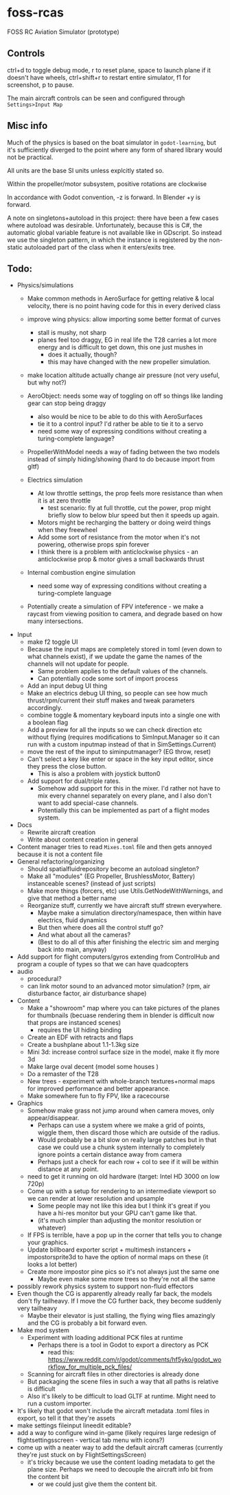 # foss-rcas

FOSS RC Aviation Simulator (prototype)

## Controls

ctrl+d to toggle debug mode, r to reset plane, space to launch plane if it doesn't have wheels, ctrl+shift+r to restart entire simulator, f1 for screenshot, p to pause.

The main aircraft controls can be seen and configured through `Settings>Input Map`

## Misc info

Much of the physics is based on the boat simulator in `godot-learning`, but it's sufficiently diverged to the point where any form of shared library would not be practical.

All units are the base SI units unless explcitly stated so.

Within the propeller/motor subsystem, positive rotations are clockwise

In accordance with Godot convention, -z is forward. In Blender +y is forward.

A note on singletons+autoload in this project: there have been a few cases where autoload was desirable. Unfortunately, because this is C#, the automatic global variable feature is not available like in GDscript. So instead we use the singleton pattern, in which the instance is registered by the non-static autoloaded part of the class when it enters/exits tree.

## Todo:
- Physics/simulations
    - Make common methods in AeroSurface for getting relative & local velocity, there is no point having code for this in every derived class
    - improve wing physics: allow importing some better format of curves
        - stall is mushy, not sharp
        - planes feel too draggy, EG in real life the T28 carries a lot more energy and is difficult to get down, this one just mushes in
            - does it actually, though?
            - this may have changed with the new propeller simulation.
    - make location altitude actually change air pressure (not very useful, but why not?)
    - AeroObject: needs some way of toggling on off so things like landing gear can stop being draggy
        - also would be nice to be able to do this with AeroSurfaces
        - tie it to a control input? I'd rather be able to tie it to a servo
        - need some way of expressing conditions without creating a turing-complete language?
    - PropellerWithModel needs a way of fading between the two models instead of simply hiding/showing (hard to do because import from gltf)
    - Electrics simulation
        - At low throttle settings, the prop feels more resistance than when it is at zero throttle
            - test scenario: fly at full throttle, cut the power, prop might briefly slow to below blur speed but then it speeds up again.
        - Motors might be recharging the battery or doing weird things when they freewheel
        - Add some sort of resistance from the motor when it's not powering, otherwise props spin forever
        - I think there is a problem with anticlockwise physics - an anticlockwise prop & motor gives a small backwards thrust
    - Internal combustion engine simulation

        - need some way of expressing conditions without creating a turing-complete language
    - Potentially create a simulation of FPV inteference - we make a raycast from viewing position to camera, and degrade based on how many intersections.
- Input
    - make f2 toggle UI
    - Because the input maps are completely stored in toml (even down to what channels exist), if we update the game the names of the channels will not update for people.
        - Same problem applies to the default values of the channels.
        - Can potentially code some sort of import process
    - Add an input debug UI thing
    - Make an electrics debug UI thing, so people can see how much thrust/rpm/current their stuff makes and tweak parameters accordingly.
    - combine toggle & momentary keyboard inputs into a single one with a boolean flag
    - Add a preview for all the inputs so we can check direction etc without flying (requires modifications to SimInput.Manager so it can run with a custom inputmap instead of that in SimSettings.Current)
    - move the rest of the input to siminputmanager? (EG throw, reset)
    - Can't select a key like enter or space in the key input editor, since they press the close button.
        - This is also a problem with joystick button0
    - Add support for dual/triple rates.
        - Somehow add support for this in the mixer. I'd rather not have to mix every channel separately on every plane, and I also don't want to add special-case channels.
        - Potentially this can be implemented as part of a flight modes system.
- Docs
    - Rewrite aircraft creation
    - Write about content creation in general
- Content manager tries to read `Mixes.toml` file and then gets annoyed because it is not a content file
- General refactoring/organizing
    - Should spatialfluidrepository become an autoload singleton?
    - Make all "modules" (EG Propeller, BrushlessMotor, Battery) instanceable scenes? (instead of just scripts)
    - Make more things (forcers, etc) use Utils.GetNodeWithWarnings, and give that method a better name
    - Reorganize stuff, currently we have aircraft stuff strewn everywhere.
        - Maybe make a simulation directory/namespace, then within have electrics, fluid dynamics
        - But then where does all the control stuff go?
        - And what about all the cameras?
        - (Best to do all of this after finishing the electric sim and merging back into main, anyway)
- Add support for flight computers/gyros extending from ControlHub and program a couple of types so that we can have quadcopters
- audio
    - procedural?
    - can link motor sound to an advanced motor simulation? (rpm, air disturbance factor, air disturbance shape)
- Content
    - Make a "showroom" map where you can take pictures of the planes for thumbnails (becuase rendering them in blender is difficult now that props are instanced scenes)
        - requires the UI hiding binding
    - Create an EDF with retracts and flaps
    - Create a bushplane about 1.1-1.3kg size
    - Mini 3d: increase control surface size in the model, make it fly more 3d
    - Make large oval decent (model some houses )
    - Do a remaster of the T28
    - New trees - experiment with whole-branch textures+normal maps for improved performance and better appearance.
    - Make somewhere fun to fly FPV, like a racecourse
- Graphics
    - Somehow make grass not jump around when camera moves, only appear/disappear.
        - Perhaps can use a system where we make a grid of points, wiggle them, then discard those which are outside of the radius.
        - Would probably be a bit slow on really large patches but in that case we could use a chunk system internally to completely ignore points a certain distance away from camera
        - Perhaps just a check for each row + col to see if it will be within distance at any point.
    - need to get it running on old hardware (target: Intel HD 3000 on low 720p)
    - Come up with a setup for rendering to an intermediate viewport so we can render at lower resolution and upsample
        - Some people may not like this idea but I think it's great if you have a hi-res monitor but your GPU can't game like that.
        - (it's much simpler than adjusting the monitor resolution or whatever)
    - If FPS is terrible, have a pop up in the corner that tells you to change your graphics.
    - Update billboard exporter script + multimesh instancers + impostorsprite3d to have the option of normal maps on these (it looks a lot better)
    - Create more impostor pine pics so it's not always just the same one
        - Maybe even make some more trees so they're not all the same
- possibly rework physics system to support non-fluid effectors
- Even though the CG is apparently already really far back, the models don't fly tailheavy. If I move the CG further back, they become suddenly very tailheavy
    - Maybe their elevator is just stalling, the flying wing flies amazingly and the CG is probably a bit forward even.
- Make mod system
    - Experiment with loading additional PCK files at runtime
        - Perhaps there is a tool in Godot to export a directory as PCK
            - read this: https://www.reddit.com/r/godot/comments/hf5yko/godot_workflow_for_multiple_pck_files/
    - Scanning for aircraft files in other directories is already done
    - But packaging the scene files in such a way that all paths is relative is difficult
    - Also it's likely to be difficult to load GLTF at runtime. Might need to run a custom importer.
- It's likely that godot won't include the aircraft metadata .toml files in export, so tell it that they're assets
- make settings fileinput lineedit editable?
- add a way to configure wind in-game (likely requires large redesign of flightsettingsscreen - vertical tab menu with icons?)
- come up with a neater way to add the default aircraft cameras (currently they're just stuck on by FlightSettingsScreen)
    - it's tricky because we use the content loading metadata to get the plane size. Perhaps we need to decouple the aircraft info bit from the content bit
        - or we could just give them the content bit.